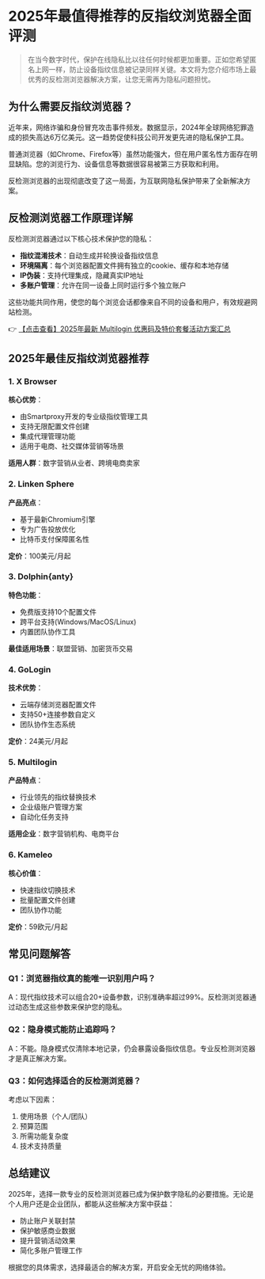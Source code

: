 # 2025年最值得推荐的反指纹浏览器全面评测

> 在当今数字时代，保护在线隐私比以往任何时候都更加重要。正如您希望匿名上网一样，防止设备指纹信息被记录同样关键。本文将为您介绍市场上最优秀的反检测浏览器解决方案，让您无需再为隐私问题担忧。

## 为什么需要反指纹浏览器？

近年来，网络诈骗和身份冒充攻击事件频发。数据显示，2024年全球网络犯罪造成的损失高达6万亿美元。这一趋势促使科技公司开发更先进的隐私保护工具。

普通浏览器（如Chrome、Firefox等）虽然功能强大，但在用户匿名性方面存在明显缺陷。您的浏览行为、设备信息等数据很容易被第三方获取和利用。

反检测浏览器的出现彻底改变了这一局面，为互联网隐私保护带来了全新解决方案。

## 反检测浏览器工作原理详解

反检测浏览器通过以下核心技术保护您的隐私：

- **指纹混淆技术**：自动生成并轮换设备指纹信息
- **环境隔离**：每个浏览器配置文件拥有独立的cookie、缓存和本地存储
- **IP伪装**：支持代理集成，隐藏真实IP地址
- **多账户管理**：允许在同一设备上同时运行多个独立账户

这些功能共同作用，使您的每个浏览会话都像来自不同的设备和用户，有效规避网站检测。

👉 [【点击查看】2025年最新 Multilogin 优惠码及特价套餐活动方案汇总](https://bit.ly/multIlogin)

## 2025年最佳反指纹浏览器推荐

### 1. X Browser

**核心优势**：
- 由Smartproxy开发的专业级指纹管理工具
- 支持无限配置文件创建
- 集成代理管理功能
- 适用于电商、社交媒体营销等场景

**适用人群**：数字营销从业者、跨境电商卖家

### 2. Linken Sphere

**产品亮点**：
- 基于最新Chromium引擎
- 专为广告投放优化
- 比特币支付保障匿名性

**定价**：100美元/月起

### 3. Dolphin{anty}

**特色功能**：
- 免费版支持10个配置文件
- 跨平台支持(Windows/MacOS/Linux)
- 内置团队协作工具

**最佳适用场景**：联盟营销、加密货币交易

### 4. GoLogin

**技术优势**：
- 云端存储浏览器配置文件
- 支持50+连接参数自定义
- 团队协作生态系统

**定价**：24美元/月起

### 5. Multilogin

**产品特点**：
- 行业领先的指纹替换技术
- 企业级账户管理方案
- 自动化任务支持

**适用企业**：数字营销机构、电商平台

### 6. Kameleo

**核心价值**：
- 快速指纹切换技术
- 批量配置文件创建
- 团队协作功能

**定价**：59欧元/月起

## 常见问题解答

### Q1：浏览器指纹真的能唯一识别用户吗？

A：现代指纹技术可以组合20+设备参数，识别准确率超过99%。反检测浏览器通过动态生成这些参数来保护您的隐私。

### Q2：隐身模式能防止追踪吗？

A：不能。隐身模式仅清除本地记录，仍会暴露设备指纹信息。专业反检测浏览器才是真正解决方案。

### Q3：如何选择适合的反检测浏览器？

考虑以下因素：
1. 使用场景（个人/团队）
2. 预算范围
3. 所需功能复杂度
4. 技术支持质量

## 总结建议

2025年，选择一款专业的反检测浏览器已成为保护数字隐私的必要措施。无论是个人用户还是企业团队，都能从这些解决方案中获益：

- 防止账户关联封禁
- 保护敏感商业数据
- 提升营销活动效果
- 简化多账户管理工作

根据您的具体需求，选择最适合的解决方案，开启安全无忧的网络体验。